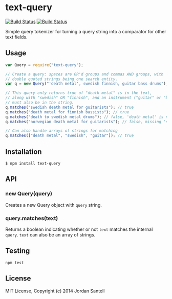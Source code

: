 # text-query

[![Build Status](http://img.shields.io/travis/jsantell/text-query.svg?style=flat-square)](https://travis-ci.org/jsantell/text-query)
[![Build Status](http://img.shields.io/npm/v/text-query.svg?style=flat-square)](https://www.npmjs.org/package/text-query)

Simple query tokenizer for turning a query string into a comparator for other text fields.

## Usage

```js
var Query = require("text-query");

// Create a query: spaces are OR'd groups and commas AND groups, with
// double quoted strings being one search entity.
var q = new Query("'death metal', swedish finnish, guitar bass drums");

// This query only returns true of "death metal" is in the text,
// along with "swedish" OR "finnish", and an instrument ("guitar" or "bass" or "drums")
// must also be in the string.
q.matches("swedish death metal for guitarists"); // true
q.matches("death metal for finnish bassists"); // true
q.matches("death to swedish metal drums"); // false, 'death metal' is not a single string
q.matches("norwegian death metal for guitarists"); // false, missing 'swedish' or 'finnish'

// Can also handle arrays of strings for matching
q.matches(["death metal", "swedish", "guitar"]); // true
```

## Installation

`$ npm install text-query`

## API

### new Query(query)

Creates a new Query object with `query` string.

### query.matches(text)

Returns a boolean indicating whether or not `text` matches the internal `query`. `text` can also be an array of strings.

## Testing

`npm test`

## License

MIT License, Copyright (c) 2014 Jordan Santell
